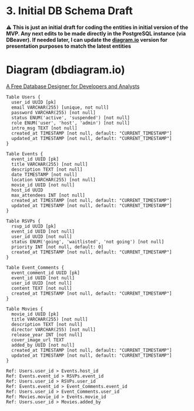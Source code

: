 # 3. Initial DB Schema Draft

⚠️ **This is just an initial draft for coding the entities in initial version of the MVP. Any next edits to be made directly in the PostgreSQL instance (via DBeaver). If needed later, I can update the [diagram.io](http://diagram.io) version for presentation purposes to match the latest entities**

# Diagram (dbdiagram.io)

[A Free Database Designer for Developers and Analysts](https://dbdiagram.io/d/Movie-Club-Manager-MVP-6788c0236b7fa355c30f7aa8)

```
Table Users {
  user_id UUID [pk]
  email VARCHAR(255) [unique, not null]
  password VARCHAR(255) [not null]
  status ENUM('active', 'suspended') [not null]
  role ENUM('user', 'host', 'admin') [not null]
  intro_msg TEXT [not null]
  created_at TIMESTAMP [not null, default: "CURRENT_TIMESTAMP"]
  updated_at TIMESTAMP [not null, default: "CURRENT_TIMESTAMP"]
}

Table Events {
  event_id UUID [pk]
  title VARCHAR(255) [not null]
  description TEXT [not null]
  date TIMESTAMP [not null]
  location VARCHAR(255) [not null]
  movie_id UUID [not null]
  host_id UUID
  max_attendees INT [not null]
  created_at TIMESTAMP [not null, default: "CURRENT_TIMESTAMP"]
  updated_at TIMESTAMP [not null, default: "CURRENT_TIMESTAMP"]
}

Table RSVPs {
  rsvp_id UUID [pk]
  event_id UUID [not null]
  user_id UUID [not null]
  status ENUM('going', 'waitlisted', 'not going') [not null]
  priority INT [not null, default: 0]
  created_at TIMESTAMP [not null, default: "CURRENT_TIMESTAMP"]
}

Table Event_Comments {
  event_comment_id UUID [pk]
  event_id UUID [not null]
  user_id UUID [not null]
  content TEXT [not null]
  created_at TIMESTAMP [not null, default: "CURRENT_TIMESTAMP"]
}

Table Movies { 
  movie_id UUID [pk]
  title VARCHAR(255) [not null]
  description TEXT [not null]
  director VARCHAR(255) [not null]
  release_year INT [not null]
  cover_image_url TEXT
  added_by UUID [not null]
  created_at TIMESTAMP [not null, default: "CURRENT_TIMESTAMP"]
  updated_at TIMESTAMP [not null, default: "CURRENT_TIMESTAMP"]
}

Ref: Users.user_id > Events.host_id
Ref: Events.event_id > RSVPs.event_id
Ref: Users.user_id > RSVPs.user_id
Ref: Events.event_id > Event_Comments.event_id
Ref: Users.user_id > Event_Comments.user_id
Ref: Movies.movie_id > Events.movie_id
Ref: Users.user_id > Movies.added_by

```